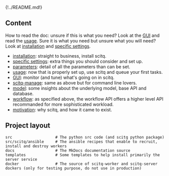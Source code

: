 {!../README.md!}

## Content

How to read the doc: unsure if this is what you need? Look at the [GUI](gui.md) and read the [usage](usage.md). Sure it is what you need but unsure what you will need? Look at [installation](install.md) and [specific settings](specific.md).

* [installation](install.md): straight to business, install scitq.
* [specific settings](specific.md): extra things you should consider and set up.
* [parameters](parameters.md): detail of all the parameters than can be set.
* [usage](usage.md): now that is properly set up, use scitq and queue your first tasks.
* [GUI](gui.md): monitor (and tune) what's going on in scitq.
* [scitq-manage](manage.md): same as above but for command line lovers.
* [model](model.md): some insights about the underlying model, base API and database.
* [workflow](workflow.md): as specified above, the workflow API offers a higher level API recommanded for more sophisticated workload.
* [motivation](motivation.md): why scitq, and how it came to exist.

## Project layout

    src                   # The python src code (and scitq python package)
    src/scitq/ansible     # The ansible recipes that enable to recruit, install and destroy workers 
    docs                  # The MkDocs documentation source
    templates             # Some templates to help install primarily the server service 
    docker                # The source of scitq-worker and scitq-server dockers (only for testing purpose, do not use in production)

